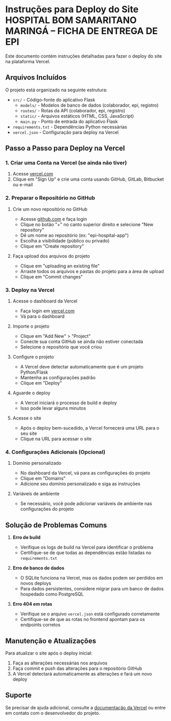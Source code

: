 # Instruções para Deploy do Site HOSPITAL BOM SAMARITANO MARINGÁ – FICHA DE ENTREGA DE EPI

Este documento contém instruções detalhadas para fazer o deploy do site na plataforma Vercel.

## Arquivos Incluídos

O projeto está organizado na seguinte estrutura:
- `src/` - Código-fonte do aplicativo Flask
  - `models/` - Modelos de banco de dados (colaborador, epi, registro)
  - `routes/` - Rotas da API (colaborador, epi, registro)
  - `static/` - Arquivos estáticos (HTML, CSS, JavaScript)
  - `main.py` - Ponto de entrada do aplicativo Flask
- `requirements.txt` - Dependências Python necessárias
- `vercel.json` - Configuração para deploy na Vercel

## Passo a Passo para Deploy na Vercel

### 1. Criar uma Conta na Vercel (se ainda não tiver)

1. Acesse [vercel.com](https://vercel.com)
2. Clique em "Sign Up" e crie uma conta usando GitHub, GitLab, Bitbucket ou e-mail

### 2. Preparar o Repositório no GitHub

1. Crie um novo repositório no GitHub
   - Acesse [github.com](https://github.com) e faça login
   - Clique no botão "+" no canto superior direito e selecione "New repository"
   - Dê um nome ao repositório (ex: "epi-hospital-app")
   - Escolha a visibilidade (público ou privado)
   - Clique em "Create repository"

2. Faça upload dos arquivos do projeto
   - Clique em "uploading an existing file"
   - Arraste todos os arquivos e pastas do projeto para a área de upload
   - Clique em "Commit changes"

### 3. Deploy na Vercel

1. Acesse o dashboard da Vercel
   - Faça login em [vercel.com](https://vercel.com)
   - Vá para o dashboard

2. Importe o projeto
   - Clique em "Add New" > "Project"
   - Conecte sua conta GitHub se ainda não estiver conectada
   - Selecione o repositório que você criou

3. Configure o projeto
   - A Vercel deve detectar automaticamente que é um projeto Python/Flask
   - Mantenha as configurações padrão
   - Clique em "Deploy"

4. Aguarde o deploy
   - A Vercel iniciará o processo de build e deploy
   - Isso pode levar alguns minutos

5. Acesse o site
   - Após o deploy bem-sucedido, a Vercel fornecerá uma URL para o seu site
   - Clique na URL para acessar o site

### 4. Configurações Adicionais (Opcional)

1. Domínio personalizado
   - No dashboard da Vercel, vá para as configurações do projeto
   - Clique em "Domains"
   - Adicione seu domínio personalizado e siga as instruções

2. Variáveis de ambiente
   - Se necessário, você pode adicionar variáveis de ambiente nas configurações do projeto

## Solução de Problemas Comuns

1. **Erro de build**
   - Verifique os logs de build na Vercel para identificar o problema
   - Certifique-se de que todas as dependências estão listadas no `requirements.txt`

2. **Erro de banco de dados**
   - O SQLite funciona na Vercel, mas os dados podem ser perdidos em novos deploys
   - Para dados persistentes, considere migrar para um banco de dados hospedado como PostgreSQL

3. **Erro 404 em rotas**
   - Verifique se o arquivo `vercel.json` está configurado corretamente
   - Certifique-se de que as rotas no frontend apontam para os endpoints corretos

## Manutenção e Atualizações

Para atualizar o site após o deploy inicial:

1. Faça as alterações necessárias nos arquivos
2. Faça commit e push das alterações para o repositório GitHub
3. A Vercel detectará automaticamente as alterações e fará um novo deploy

## Suporte

Se precisar de ajuda adicional, consulte a [documentação da Vercel](https://vercel.com/docs) ou entre em contato com o desenvolvedor do projeto.
